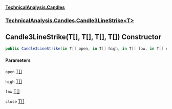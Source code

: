 #### [TechnicalAnalysis.Candles](TechnicalAnalysis.Candles.md 'TechnicalAnalysis.Candles')
### [TechnicalAnalysis.Candles](TechnicalAnalysis.Candles.md#TechnicalAnalysis.Candles 'TechnicalAnalysis.Candles').[Candle3LineStrike&lt;T&gt;](Candle3LineStrike_T_.md 'TechnicalAnalysis.Candles.Candle3LineStrike<T>')

## Candle3LineStrike(T[], T[], T[], T[]) Constructor

```csharp
public Candle3LineStrike(in T[] open, in T[] high, in T[] low, in T[] close);
```
#### Parameters

<a name='TechnicalAnalysis.Candles.Candle3LineStrike_T_.Candle3LineStrike(T[],T[],T[],T[]).open'></a>

`open` [T](Candle3LineStrike_T_.md#TechnicalAnalysis.Candles.Candle3LineStrike_T_.T 'TechnicalAnalysis.Candles.Candle3LineStrike<T>.T')[[]](https://docs.microsoft.com/en-us/dotnet/api/System.Array 'System.Array')

<a name='TechnicalAnalysis.Candles.Candle3LineStrike_T_.Candle3LineStrike(T[],T[],T[],T[]).high'></a>

`high` [T](Candle3LineStrike_T_.md#TechnicalAnalysis.Candles.Candle3LineStrike_T_.T 'TechnicalAnalysis.Candles.Candle3LineStrike<T>.T')[[]](https://docs.microsoft.com/en-us/dotnet/api/System.Array 'System.Array')

<a name='TechnicalAnalysis.Candles.Candle3LineStrike_T_.Candle3LineStrike(T[],T[],T[],T[]).low'></a>

`low` [T](Candle3LineStrike_T_.md#TechnicalAnalysis.Candles.Candle3LineStrike_T_.T 'TechnicalAnalysis.Candles.Candle3LineStrike<T>.T')[[]](https://docs.microsoft.com/en-us/dotnet/api/System.Array 'System.Array')

<a name='TechnicalAnalysis.Candles.Candle3LineStrike_T_.Candle3LineStrike(T[],T[],T[],T[]).close'></a>

`close` [T](Candle3LineStrike_T_.md#TechnicalAnalysis.Candles.Candle3LineStrike_T_.T 'TechnicalAnalysis.Candles.Candle3LineStrike<T>.T')[[]](https://docs.microsoft.com/en-us/dotnet/api/System.Array 'System.Array')